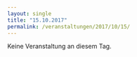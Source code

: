 ```yaml
---
layout: single
title: "15.10.2017"
permalink: /veranstaltungen/2017/10/15/
---
```


Keine Veranstaltung an diesem Tag.
